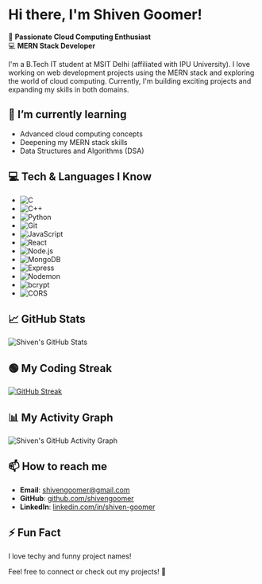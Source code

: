 # Hi there, I'm Shiven Goomer! 

🚀 **Passionate Cloud Computing Enthusiast**  
💻 **MERN Stack Developer**  

I'm a B.Tech IT student at MSIT Delhi (affiliated with IPU University). I love working on web development projects using the MERN stack and exploring the world of cloud computing. Currently, I'm building exciting projects and expanding my skills in both domains.

## 🌱 I’m currently learning
- Advanced cloud computing concepts
- Deepening my MERN stack skills
- Data Structures and Algorithms (DSA)

## 💻 Tech & Languages I Know

- ![C](https://img.shields.io/badge/-C-A8B9CC?style=flat&logo=c&logoColor=white)
- ![C++](https://img.shields.io/badge/-C++-00599C?style=flat&logo=c%2B%2B&logoColor=white)
- ![Python](https://img.shields.io/badge/-Python-3776AB?style=flat&logo=python&logoColor=white)
- ![Git](https://img.shields.io/badge/-Git-F05032?style=flat&logo=git&logoColor=white)
- ![JavaScript](https://img.shields.io/badge/-JavaScript-F7DF1E?style=flat&logo=javascript&logoColor=black)
- ![React](https://img.shields.io/badge/-React-61DAFB?style=flat&logo=react&logoColor=black)
- ![Node.js](https://img.shields.io/badge/-Node.js-339933?style=flat&logo=node.js&logoColor=white)
- ![MongoDB](https://img.shields.io/badge/-MongoDB-47A248?style=flat&logo=mongodb&logoColor=white)
- ![Express](https://img.shields.io/badge/-Express-000000?style=flat&logo=express&logoColor=white)
- ![Nodemon](https://img.shields.io/badge/-Nodemon-76D04B?style=flat&logo=nodemon&logoColor=black)
- ![bcrypt](https://img.shields.io/badge/-bcrypt-6666FF?style=flat)
- ![CORS](https://img.shields.io/badge/-CORS-FF8800?style=flat)

## 📈 GitHub Stats

![Shiven's GitHub Stats](https://github-readme-stats.vercel.app/api?username=shivengoomer&show_icons=true&theme=radical)

## 🟢 My Coding Streak

[![GitHub Streak](https://streak-stats.demolab.com?user=shivengoomer&theme=radical&hide_border=true)](https://git.io/streak-stats)

## 📊 My Activity Graph

![Shiven's GitHub Activity Graph](https://github-readme-activity-graph.vercel.app/graph?username=shivengoomer&theme=github)

## 📫 How to reach me
- **Email**: [shivengoomer@gmail.com](mailto:shivengoomer@gmail.com)
- **GitHub**: [github.com/shivengoomer](https://github.com/shivengoomer)
- **LinkedIn**: [linkedin.com/in/shiven-goomer](https://www.linkedin.com/in/shiven-goomer)

## ⚡ Fun Fact
I love techy and funny project names!

Feel free to connect or check out my projects! 🚀
